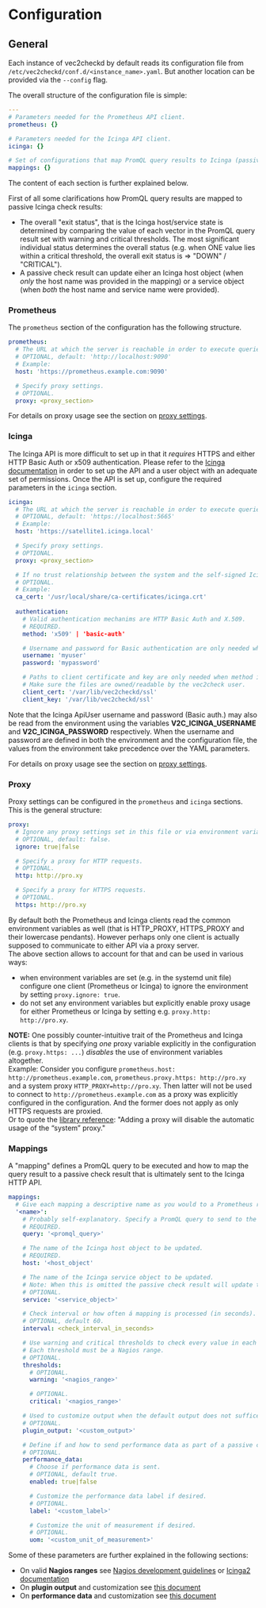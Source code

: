# Configuration

## General

Each instance of vec2checkd by default reads its configuration file from `/etc/vec2checkd/conf.d/<instance_name>.yaml`. But another location can be provided via the `--config` flag.

The overall structure of the configuration file is simple:

```yaml
---
# Parameters needed for the Prometheus API client.
prometheus: {}

# Parameters needed for the Icinga API client.
icinga: {}

# Set of configurations that map PromQL query results to Icinga (passive) check results.
mappings: {}
```

The content of each section is further explained below.

First of all some clarifications how PromQL query results are mapped to passive Icinga check results:

* The overall "exit status", that is the Icinga host/service state is determined by comparing the value of each vector in the PromQL query result set with warning and critical thresholds. The most significant individual status determines the overall status (e.g. when ONE value lies within a critical threshold, the overall exit status is => "DOWN" / "CRITICAL").
* A passive check result can update eiher an Icinga host object (when _only_ the host name was provided in the mapping) or a service object (when _both_ the host name and service name were provided).

### Prometheus

The `prometheus` section of the configuration has the following structure.

```yaml
prometheus:
  # The URL at which the server is reachable in order to execute queries against the HTTP API.
  # OPTIONAL, default: 'http://localhost:9090'
  # Example:
  host: 'https://prometheus.example.com:9090'

  # Specify proxy settings.
  # OPTIONAL.
  proxy: <proxy_section>
```

For details on proxy usage see the section on [proxy settings](configuration.md#proxy).

### Icinga

The Icinga API is more difficult to set up in that it _requires_ HTTPS and either HTTP Basic Auth or x509 authentication. Please refer to the [Icinga documentation](https://icinga.com/docs/icinga-2/latest/doc/12-icinga2-api/) in order to set up the API and a user object with an adequate set of permissions.
Once the API is set up, configure the required parameters in the `icinga` section.

```yaml
icinga:
  # The URL at which the server is reachable in order to execute queries against the HTTP API. In this case HTTPS is required.
  # OPTIONAL, default: 'https://localhost:5665'
  # Example:
  host: 'https://satellite1.icinga.local'

  # Specify proxy settings.
  # OPTIONAL.
  proxy: <proxy_section>

  # If no trust relationship between the system and the self-signed Icinga root certificate has been established by some means, the location of the certificate must be provided here.
  # OPTIONAL.
  # Example:
  ca_cert: '/usr/local/share/ca-certificates/icinga.crt'
  
  authentication:
    # Valid authentication mechanims are HTTP Basic Auth and X.509.
    # REQUIRED.
    method: 'x509' | 'basic-auth'

    # Username and password for Basic authentication are only needed when method is set to 'basic-auth'.
    username: 'myuser'
    password: 'mypassword'

    # Paths to client certificate and key are only needed when method is set to 'x509'.
    # Make sure the files are owned/readable by the vec2check user.
    client_cert: '/var/lib/vec2checkd/ssl'
    client_key: '/var/lib/vec2checkd/ssl'
```

Note that the Icinga ApiUser username and password (Basic auth.) may also be read from the environment using the variables **V2C_ICINGA_USERNAME** and **V2C_ICINGA_PASSWORD** respectively. When the username and password are defined in both the environment and the configuration file, the values from the environment take precedence over the YAML parameters.

For details on proxy usage see the section on [proxy settings](configuration.md#proxy).

### Proxy

Proxy settings can be configured in the `prometheus` and `icinga` sections. This is the general structure:

```yaml
proxy:
  # Ignore any proxy settings set in this file or via environment variables.
  # OPTIONAL, default: false.
  ignore: true|false

  # Specify a proxy for HTTP requests.
  # OPTIONAL.
  http: http://pro.xy

  # Specify a proxy for HTTPS requests.
  # OPTIONAL.
  https: http://pro.xy
```

By default both the Prometheus and Icinga clients read the common environment variables as well (that is HTTP_PROXY, HTTPS_PROXY and their lowercase pendants). However perhaps only one client is actually supposed to communicate to either API via a proxy server.<br>
The above section allows to account for that and can be used in various ways:
* when environment variables are set (e.g. in the systemd unit file) configure one client (Prometheus or Icinga) to ignore the environment by setting `proxy.ignore: true`.
* do not set any environment variables but explicitly enable proxy usage for either Prometheus or Icinga by setting e.g. `proxy.http: http://pro.xy`.

**NOTE:** One possibly counter-intuitive trait of the Prometheus and Icinga clients is that by specifying _one_ proxy variable explicitly in the configuration (e.g. `proxy.https: ...`) _disables_ the use of environment variables altogether.<br>
Example: Consider you configure `prometheus.host: http://prometheus.example.com`, `prometheus.proxy.https: http://pro.xy` and a system proxy `HTTP_PROXY=http://pro.xy`. Then latter will not be used to connect to `http://prometheus.example.com` as a proxy was explicitly configured in the configuration. And the former does not apply as only HTTPS requests are proxied.<br>
Or to quote the [library reference](https://docs.rs/reqwest/0.11.9/reqwest/struct.ClientBuilder.html#method.proxy): "Adding a proxy will disable the automatic usage of the “system” proxy."

### Mappings

A "mapping" defines a PromQL query to be executed and how to map the query result to a passive check result that is ultimately sent to the Icinga HTTP API.

```yaml
mappings:
  # Give each mapping a descriptive name as you would to a Prometheus recording or alerting rule.
  '<name>':
    # Probably self-explanatory. Specify a PromQL query to send to the Prometheus HTTP API.
    # REQUIRED.
    query: '<promql_query>'

    # The name of the Icinga host object to be updated.
    # REQUIRED.
    host: '<host_object'

    # The name of the Icinga service object to be updated.
    # Note: When this is omitted the passive check result will update the host object instead.
    # OPTIONAL.
    service: '<service_object>'

    # Check interval or how often á mapping is processed (in seconds). Must be in the range 10..=3600.
    # OPTIONAL, default 60.
    interval: <check_interval_in_seconds>

    # Use warning and critical thresholds to check every value in each time series in the PromQL result and determine the overall Icinga host/service state.
    # Each threshold must be a Nagios range.
    # OPTIONAL.
    thresholds:
      # OPTIONAL.
      warning: '<nagios_range>'

      # OPTIONAL.
      critical: '<nagios_range>'

    # Used to customize output when the default output does not suffice.
    # OPTIONAL.
    plugin_output: '<custom_output>'

    # Define if and how to send performance data as part of a passive check result.
    # OPTIONAL.
    performance_data:
      # Choose if performance data is sent.
      # OPTIONAL, default true.
      enabled: true|false

      # Customize the performance data label if desired.
      # OPTIONAL.
      label: '<custom_label>'

      # Customize the unit of measurement if desired.
      # OPTIONAL.
      uom: '<custom_unit_of_measurement>'
```

Some of these parameters are further explained in the following sections:

* On valid **Nagios ranges** see [Nagios development guidelines](https://nagios-plugins.org/doc/guidelines.html#THRESHOLDFORMAT) or [Icinga2 documentation](https://icinga.com/docs/icinga-2/latest/doc/05-service-monitoring/#threshold-ranges)
* On **plugin output** and customization see [this document](plugin_output.md)
* On **performance data** and customization see [this document](performance_data.md)

